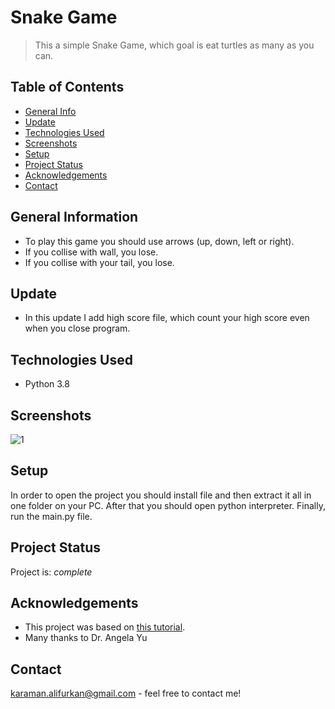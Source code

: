 
# Snake Game
> This a simple Snake Game, which goal is eat turtles as many as you can.

## Table of Contents
* [General Info](#general-information)
* [Update](#update)
* [Technologies Used](#technologies-used)
* [Screenshots](#screenshots)
* [Setup](#setup)
* [Project Status](#project-status)
* [Acknowledgements](#acknowledgements)
* [Contact](#contact)
<!-- * [License](#license) -->


## General Information
- To play this game you should use arrows (up, down, left or right).
- If you collise with wall, you lose.
- If you collise with your tail, you lose.
<!-- You don't have to answer all the questions - just the ones relevant to your project. -->

## Update
- In this update I add high score file, which count your high score even when you close program.

## Technologies Used
- Python 3.8

## Screenshots
![1](https://user-images.githubusercontent.com/82064494/144838076-0d072ea2-728a-4f55-8747-eabe9e7281ae.png)
<!-- If you have screenshots you'd like to share, include them here. -->

## Setup
In order to open the project you should install file and then extract it all in one folder on your PC. After that you should open python interpreter. Finally, run the main.py file.

## Project Status
Project is:  _complete_ 

## Acknowledgements
- This project was based on [this tutorial](https://www.udemy.com/course/100-days-of-code/).
- Many thanks to Dr. Angela Yu

## Contact
karaman.alifurkan@gmail.com - feel free to contact me!


<!-- Optional -->
<!-- ## License -->
<!-- This project is open source and available under the [... License](). -->

<!-- You don't have to include all sections - just the one's relevant to your project -->
